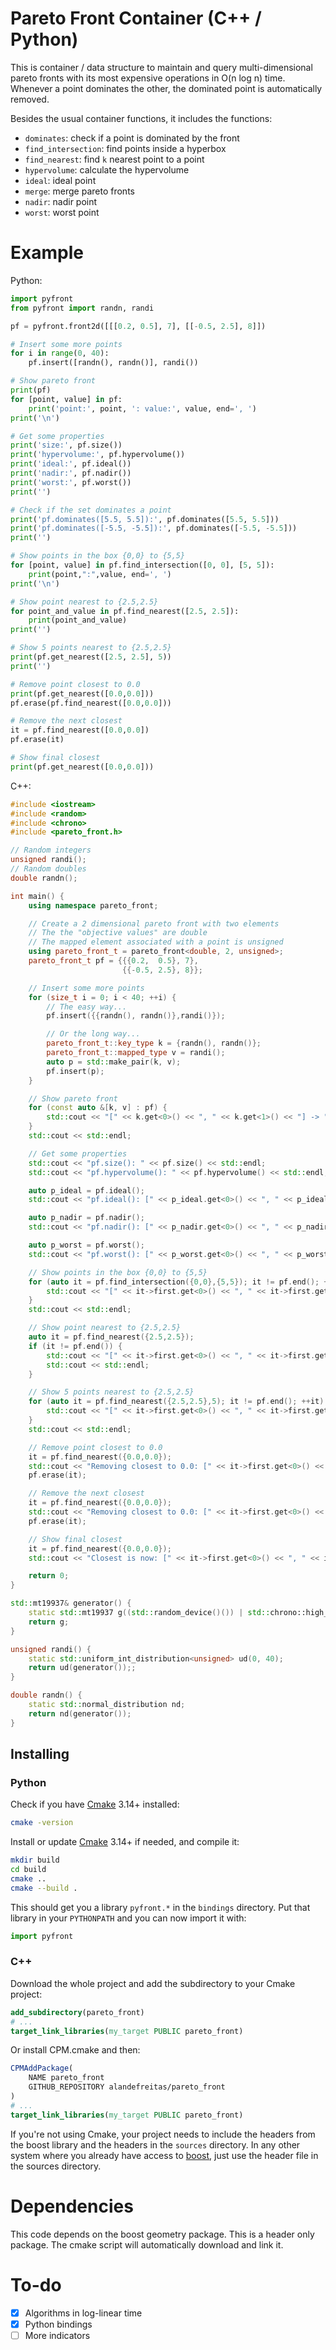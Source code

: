 # Pareto Front Container (C++ / Python)

This is container / data structure to maintain and query multi-dimensional pareto fronts with its most expensive operations in O(n log n) time. Whenever a point dominates the other, the dominated point is automatically removed.

Besides the usual container functions, it includes the functions:

* `dominates`: check if a point is dominated by the front
* `find_intersection`: find points inside a hyperbox
* `find_nearest`: find `k` nearest point to a point 
* `hypervolume`: calculate the hypervolume
* `ideal`: ideal point
* `merge`: merge pareto fronts
* `nadir`: nadir point
* `worst`: worst point

# Example

Python:

```python
import pyfront
from pyfront import randn, randi

pf = pyfront.front2d([[[0.2, 0.5], 7], [[-0.5, 2.5], 8]])

# Insert some more points
for i in range(0, 40):
    pf.insert([randn(), randn()], randi())

# Show pareto front
print(pf)
for [point, value] in pf:
    print('point:', point, ': value:', value, end=', ')
print('\n')

# Get some properties
print('size:', pf.size())
print('hypervolume:', pf.hypervolume())
print('ideal:', pf.ideal())
print('nadir:', pf.nadir())
print('worst:', pf.worst())
print('')

# Check if the set dominates a point
print('pf.dominates([5.5, 5.5]):', pf.dominates([5.5, 5.5]))
print('pf.dominates([-5.5, -5.5]):', pf.dominates([-5.5, -5.5]))
print('')

# Show points in the box {0,0} to {5,5}
for [point, value] in pf.find_intersection([0, 0], [5, 5]):
    print(point,":",value, end=', ')
print('\n')

# Show point nearest to {2.5,2.5}
for point_and_value in pf.find_nearest([2.5, 2.5]):
    print(point_and_value)
print('')

# Show 5 points nearest to {2.5,2.5}
print(pf.get_nearest([2.5, 2.5], 5))
print('')

# Remove point closest to 0.0
print(pf.get_nearest([0.0,0.0]))
pf.erase(pf.find_nearest([0.0,0.0]))

# Remove the next closest
it = pf.find_nearest([0.0,0.0])
pf.erase(it)

# Show final closest
print(pf.get_nearest([0.0,0.0]))
```

C++:

```cpp
#include <iostream>
#include <random>
#include <chrono>
#include <pareto_front.h>

// Random integers
unsigned randi();
// Random doubles
double randn();

int main() {
    using namespace pareto_front;

    // Create a 2 dimensional pareto front with two elements
    // The the "objective values" are double
    // The mapped element associated with a point is unsigned
    using pareto_front_t = pareto_front<double, 2, unsigned>;
    pareto_front_t pf = {{{0.2,  0.5}, 7},
                         {{-0.5, 2.5}, 8}};

    // Insert some more points
    for (size_t i = 0; i < 40; ++i) {
        // The easy way...
        pf.insert({{randn(), randn()},randi()});

        // Or the long way...
        pareto_front_t::key_type k = {randn(), randn()};
        pareto_front_t::mapped_type v = randi();
        auto p = std::make_pair(k, v);
        pf.insert(p);
    }

    // Show pareto front
    for (const auto &[k, v] : pf) {
        std::cout << "[" << k.get<0>() << ", " << k.get<1>() << "] -> " << v << std::endl;
    }
    std::cout << std::endl;

    // Get some properties
    std::cout << "pf.size(): " << pf.size() << std::endl;
    std::cout << "pf.hypervolume(): " << pf.hypervolume() << std::endl;

    auto p_ideal = pf.ideal();
    std::cout << "pf.ideal(): [" << p_ideal.get<0>() << ", " << p_ideal.get<1>() << "]" << std::endl;

    auto p_nadir = pf.nadir();
    std::cout << "pf.nadir(): [" << p_nadir.get<0>() << ", " << p_nadir.get<1>() << "]" << std::endl;

    auto p_worst = pf.worst();
    std::cout << "pf.worst(): [" << p_worst.get<0>() << ", " << p_worst.get<1>() << "]" << std::endl;

    // Show points in the box {0,0} to {5,5}
    for (auto it = pf.find_intersection({0,0},{5,5}); it != pf.end(); ++it) {
        std::cout << "[" << it->first.get<0>() << ", " << it->first.get<1>() << "] -> " << it->second << std::endl;
    }
    std::cout << std::endl;

    // Show point nearest to {2.5,2.5}
    auto it = pf.find_nearest({2.5,2.5});
    if (it != pf.end()) {
        std::cout << "[" << it->first.get<0>() << ", " << it->first.get<1>() << "] -> " << it->second << std::endl;
        std::cout << std::endl;
    }

    // Show 5 points nearest to {2.5,2.5}
    for (auto it = pf.find_nearest({2.5,2.5},5); it != pf.end(); ++it) {
        std::cout << "[" << it->first.get<0>() << ", " << it->first.get<1>() << "] -> " << it->second << std::endl;
    }
    std::cout << std::endl;

    // Remove point closest to 0.0
    it = pf.find_nearest({0.0,0.0});
    std::cout << "Removing closest to 0.0: [" << it->first.get<0>() << ", " << it->first.get<1>() << "] -> " << it->second << std::endl;
    pf.erase(it);

    // Remove the next closest
    it = pf.find_nearest({0.0,0.0});
    std::cout << "Removing closest to 0.0: [" << it->first.get<0>() << ", " << it->first.get<1>() << "] -> " << it->second << std::endl;
    pf.erase(it);

    // Show final closest
    it = pf.find_nearest({0.0,0.0});
    std::cout << "Closest is now: [" << it->first.get<0>() << ", " << it->first.get<1>() << "] -> " << it->second << std::endl;

    return 0;
}

std::mt19937& generator() {
    static std::mt19937 g((std::random_device()()) | std::chrono::high_resolution_clock::now().time_since_epoch().count());
    return g;
}

unsigned randi() {
    static std::uniform_int_distribution<unsigned> ud(0, 40);
    return ud(generator());;
}

double randn() {
    static std::normal_distribution nd;
    return nd(generator());
}
```

## Installing

### Python

Check if you have [Cmake](http://cmake.org) 3.14+ installed:

```bash
cmake -version
```

Install or update [Cmake](http://cmake.org) 3.14+ if needed, and compile it:

```bash
mkdir build
cd build
cmake ..
cmake --build .
```

This should get you a library `pyfront.*` in the `bindings` directory. Put that library in your `PYTHONPATH` and you can now import it with:

```python
import pyfront
``` 

### C++

Download the whole project and add the subdirectory to your Cmake project:

```cmake
add_subdirectory(pareto_front)
# ...
target_link_libraries(my_target PUBLIC pareto_front)
```

Or install CPM.cmake and then:

```cmake
CPMAddPackage(
    NAME pareto_front
    GITHUB_REPOSITORY alandefreitas/pareto_front
)
# ...
target_link_libraries(my_target PUBLIC pareto_front)
```

If you're not using Cmake, your project needs to include the headers from the boost library and the headers in the `sources` directory. In any other system where you already have access to [boost](http://boost.org), just use the header file in the sources directory. 


# Dependencies

This code depends on the boost geometry package. This is a header only package. The cmake script will automatically download and link it.

# To-do

- [x] Algorithms in log-linear time
- [x] Python bindings
- [ ] More indicators